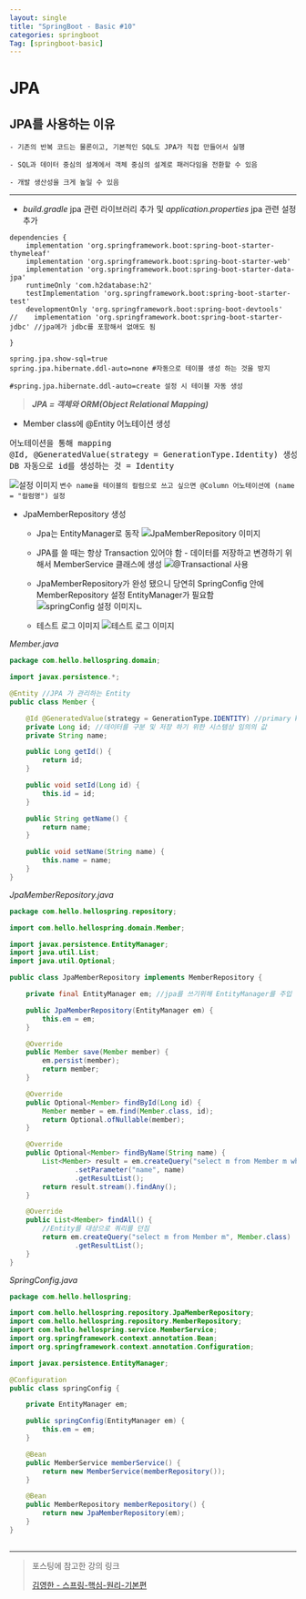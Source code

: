 ```yaml
---
layout: single
title: "SpringBoot - Basic #10"
categories: springboot
Tag: [springboot-basic]
---
```

# JPA

## JPA를 사용하는 이유
    - 기존의 반복 코드는 물론이고, 기본적인 SQL도 JPA가 직접 만들어서 실행

    - SQL과 데이터 중심의 설계에서 객체 중심의 설계로 패러다임을 전환할 수 있음

    - 개발 생산성을 크게 높일 수 있음

---

*   _build.gradle_ jpa 관련 라이브러리 추가 및 _application.properties_ jpa 관련 설정 추가
   
```
dependencies {
    implementation 'org.springframework.boot:spring-boot-starter-thymeleaf'
    implementation 'org.springframework.boot:spring-boot-starter-web'
    implementation 'org.springframework.boot:spring-boot-starter-data-jpa'
    runtimeOnly 'com.h2database:h2'
    testImplementation 'org.springframework.boot:spring-boot-starter-test'
    developmentOnly 'org.springframework.boot:spring-boot-devtools'
//    implementation 'org.springframework.boot:spring-boot-starter-jdbc' //jpa에가 jdbc를 포함해서 없애도 됨
    
}
```

```
spring.jpa.show-sql=true
spring.jpa.hibernate.ddl-auto=none #자동으로 테이블 생성 하는 것을 방지

#spring.jpa.hibernate.ddl-auto=create 설정 시 테이블 자동 생성
```

> _**JPA = 객체와 ORM(Object Relational Mapping)**_

* Member class에 @Entity 어노테이션 생성

<pre>
어노테이션을 통해 mapping
@Id, @GeneratedValue(strategy = GenerationType.Identity) 생성
DB 자동으로 id를 생성하는 것 = Identity
</pre>

![설정 이미지](/assets/images/2022-12-29-11-47-56.png)
`변수 name을 테이블의 컬럼으로 쓰고 싶으면 @Column 어노테이션에 (name = "컬럼명") 설정`

* JpaMemberRepository 생성

  *   Jpa는 EntityManager로 동작
    ![JpaMemberRepository 이미지](/assets/images/2022-12-29-12-00-19.png)

  *   JPA를 쓸 때는 항상 Transaction 있어야 함 - 데이터를 저장하고 변경하기 위해서
    MemberService 클래스에 생성
    ![@Transactional 사용](/assets/images/2022-12-29-12-01-55.png)

  *   JpaMemberRepository가 완성 됐으니 당연히 SpringConfig 안에 MemberRepository 설정
   EntityManager가 필요함
    ![springConfig 설정 이미지ㄴ](/assets/images/2022-12-29-12-02-49.png)

  * 테스트 로그 이미지
    ![테스트 로그 이미지](/assets/images/2022-12-29-12-03-19.png)

_Member.java_
```java
package com.hello.hellospring.domain;

import javax.persistence.*;

@Entity //JPA 가 관리하는 Entity
public class Member {

    @Id @GeneratedValue(strategy = GenerationType.IDENTITY) //primary key 생성
    private Long id; //데이터를 구분 및 저장 하기 위한 시스템상 임의의 값
    private String name;

    public Long getId() {
        return id;
    }

    public void setId(Long id) {
        this.id = id;
    }

    public String getName() {
        return name;
    }

    public void setName(String name) {
        this.name = name;
    }
}
```

_JpaMemberRepository.java_
```java
package com.hello.hellospring.repository;

import com.hello.hellospring.domain.Member;

import javax.persistence.EntityManager;
import java.util.List;
import java.util.Optional;

public class JpaMemberRepository implements MemberRepository {

    private final EntityManager em; //jpa를 쓰기위해 EntityManager를 주입 받아야 함

    public JpaMemberRepository(EntityManager em) {
        this.em = em;
    }

    @Override
    public Member save(Member member) {
        em.persist(member);
        return member;
    }

    @Override
    public Optional<Member> findById(Long id) {
        Member member = em.find(Member.class, id);
        return Optional.ofNullable(member);
    }

    @Override
    public Optional<Member> findByName(String name) {
        List<Member> result = em.createQuery("select m from Member m where m.name = :name", Member.class)
                .setParameter("name", name)
                .getResultList();
        return result.stream().findAny();
    }

    @Override
    public List<Member> findAll() {
        //Entity를 대상으로 쿼리를 던짐
        return em.createQuery("select m from Member m", Member.class)
                .getResultList();
    }
}
```

_SpringConfig.java_

```java
package com.hello.hellospring;

import com.hello.hellospring.repository.JpaMemberRepository;
import com.hello.hellospring.repository.MemberRepository;
import com.hello.hellospring.service.MemberService;
import org.springframework.context.annotation.Bean;
import org.springframework.context.annotation.Configuration;

import javax.persistence.EntityManager;

@Configuration
public class springConfig {

    private EntityManager em;

    public springConfig(EntityManager em) {
        this.em = em;
    }

    @Bean
    public MemberService memberService() {
        return new MemberService(memberRepository());
    }

    @Bean
    public MemberRepository memberRepository() {
        return new JpaMemberRepository(em);
    }
}
​
```

---
 > 포스팅에 참고한 강의 링크 
 >
 >[김영한 - 스프링-핵심-원리-기본편](https://www.inflearn.com/course/%EC%8A%A4%ED%94%84%EB%A7%81-%ED%95%B5%EC%8B%AC-%EC%9B%90%EB%A6%AC-%EA%B8%B0%EB%B3%B8%ED%8E%B8)